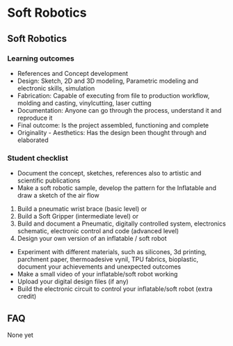 # Soft Robotics

## Soft Robotics

### Learning outcomes

* References and Concept development
* Design: Sketch, 2D and 3D modeling, Parametric modeling and electronic skills, simulation
* Fabrication: Capable of executing from file to production workflow, molding and casting, vinylcutting, laser cutting
* Documentation: Anyone can go through the process, understand it and reproduce it
* Final outcome: Is the project assembled, functioning and complete
* Originality - Aesthetics: Has the design been thought through and elaborated

### Student checklist

* Document the concept, sketches, references also to artistic and scientific publications
* Make a soft robotic sample, develop the pattern for the Inflatable and draw a sketch of the air flow
1. Build a pneumatic wrist brace (basic level) or
1. Build a Soft Gripper (intermediate level) or
1. Build and document a Pneumatic, digitally controlled system, electronics schematic, electronic control and code (advanced level)
1. Design your own version of an inflatable / soft robot

* Experiment with different materials, such as silicones, 3d printing, parchment paper, thermoadesive vynil, TPU fabrics, bioplastic, document your achievements and unexpected outcomes
* Make a small video of your inflatable/soft robot working
* Upload your digital design files (if any)
* Build the electronic circuit to control your inflatable/soft robot (extra credit)

## FAQ

None yet

